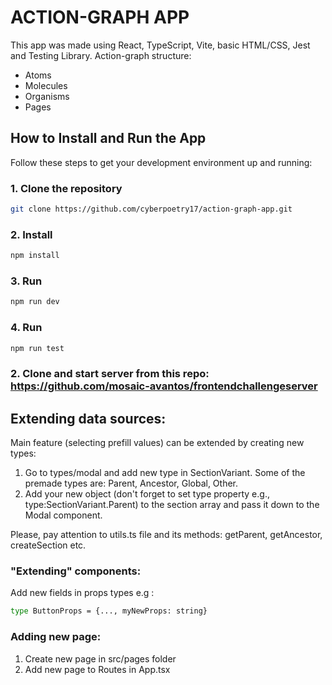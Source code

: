 # ACTION-GRAPH APP
This app was made using React, TypeScript, Vite, basic HTML/CSS, Jest and Testing Library.
Action-graph structure:
- Atoms
- Molecules
- Organisms
- Pages
## How to Install and Run the App

Follow these steps to get your development environment up and running:

### 1. Clone the repository
```bash
git clone https://github.com/cyberpoetry17/action-graph-app.git
```

### 2. Install
```bash
npm install
```
### 3. Run
```bash
npm run dev
```
### 4. Run
```bash
npm run test
```
### 2. Clone and start server from this repo: https://github.com/mosaic-avantos/frontendchallengeserver

## Extending data sources:
Main feature (selecting prefill values) can be extended by creating new types: 
1. Go to types/modal and add new type in SectionVariant. Some of the premade types are: Parent, Ancestor, Global, Other.
2. Add your new object (don't forget to set type property e.g., type:SectionVariant.Parent) to the section array and pass it down to the Modal component.

Please, pay attention to utils.ts file and its methods: getParent, getAncestor, createSection etc.

### "Extending" components:
   Add new fields in props types e.g :
   ```bash
   type ButtonProps = {..., myNewProps: string}
   ```
### Adding new page:
1. Create new page in src/pages folder
2. Add new page to Routes in App.tsx 

    



